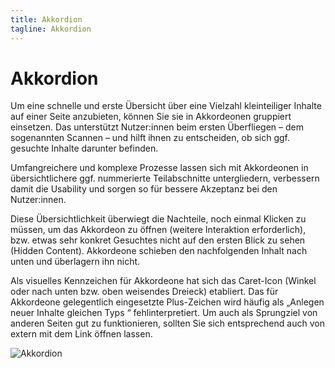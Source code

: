 ```yaml
---
title: Akkordion
tagline: Akkordion
---
```


# Akkordion

Um eine schnelle und erste Übersicht über eine Vielzahl kleinteiliger Inhalte auf einer Seite anzubieten, können Sie sie in Akkordeonen gruppiert einsetzen. Das unterstützt Nutzer:innen beim ersten Überfliegen – dem sogenannten Scannen – und hilft ihnen zu entscheiden, ob sich ggf. gesuchte Inhalte darunter befinden.

Umfangreichere und komplexe Prozesse lassen sich mit Akkordeonen in übersichtlichere ggf. nummerierte Teilabschnitte untergliedern, verbessern damit die Usability und sorgen so für bessere Akzeptanz bei den Nutzer:innen.

Diese Übersichtlichkeit überwiegt die Nachteile, noch einmal Klicken zu müssen, um das Akkordeon zu öffnen (weitere Interaktion erforderlich), bzw. etwas sehr konkret Gesuchtes nicht auf den ersten Blick zu sehen (Hidden Content).
Akkordeone schieben den nachfolgenden Inhalt nach unten und überlagern ihn nicht.

Als visuelles Kennzeichen für Akkordeone hat sich das Caret-Icon (Winkel oder nach unten bzw. oben weisendes Dreieck) etabliert. Das für Akkordeone gelegentlich eingesetzte Plus-Zeichen wird häufig als „Anlegen neuer Inhalte gleichen Typs “ fehlinterpretiert.
Um auch als Sprungziel von anderen Seiten gut zu funktionieren, sollten Sie sich entsprechend auch von extern mit dem Link öffnen lassen.

![Akkordion](/img/components-graphics/comp_accordeon.png)
